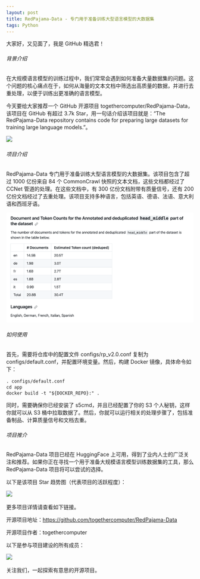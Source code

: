 ```yaml
---
layout: post
title: RedPajama-Data - 专门用于准备训练大型语言模型的大数据集
tags: Python
---
```


大家好，又见面了，我是 GitHub 精选君！

###### 背景介绍

在大规模语言模型的训练过程中，我们常常会遇到如何准备大量数据集的问题。这个问题的核心痛点在于，如何从海量的文本文档中筛选出高质量的数据，并进行去重处理，以便于训练出更准确的语言模型。

今天要给大家推荐一个 GitHub 开源项目 togethercomputer/RedPajama-Data，该项目在 GitHub 有超过 3.7k Star，用一句话介绍该项目就是：“The RedPajama-Data repository contains code for preparing large datasets for training large language models.”。


![](https://raw.githubusercontent.com/togethercomputer/RedPajama-Data/master/docs/rpv2.png)

###### 项目介绍

RedPajama-Data 专门用于准备训练大型语言模型的大数据集。该项目包含了超过 1000 亿份来自 84 个 CommonCrawl 快照的文本文档，这些文档都经过了 CCNet 管道的处理。在这些文档中，有 300 亿份文档附带有质量信号，还有 200 亿份文档经过了去重处理。该项目支持多种语言，包括英语、德语、法语、意大利语和西班牙语。

![](https://raw.githubusercontent.com/ZhuPeng/pic/master/images/compress_image-20231111212015882.png)

###### 如何使用

首先，需要将仓库中的配置文件 configs/rp_v2.0.conf 复制为 configs/default.conf，并配置环境变量。然后，构建 Docker 镜像，具体命令如下：

```
. configs/default.conf
cd app
docker build -t "${DOCKER_REPO}:" .
```

同时，需要确保你已经安装了 s5cmd，并且已经配置了你的 S3 个人秘钥，这样你就可以从 S3 桶中拉取数据了。然后，你就可以运行相关的处理步骤了，包括准备制品、计算质量信号和文档去重。

###### 项目推介

RedPajama-Data 项目已经在 HuggingFace 上可用，得到了业内人士的广泛关注和推荐。如果你正在寻找一个用于准备大规模语言模型训练数据集的工具，那么 RedPajama-Data 项目将可以尝试的选择。


以下是该项目 Star 趋势图（代表项目的活跃程度）：

![](https://api.star-history.com/svg?repos=togethercomputer/RedPajama-Data&type=Timeline)

更多项目详情请查看如下链接。

开源项目地址：https://github.com/togethercomputer/RedPajama-Data 

开源项目作者：togethercomputer

以下是参与项目建设的所有成员：

![](https://contrib.rocks/image?repo=togethercomputer/RedPajama-Data)

关注我们，一起探索有意思的开源项目。

